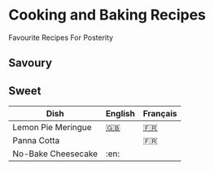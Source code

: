 # Cooking and Baking Recipes
Favourite Recipes For Posterity

## Savoury

## Sweet

| Dish | English | Français |
|------|---------|----------|
| Lemon Pie Meringue | [:uk:](recipes/lemonpiemeringue_en.md) | [:fr:](recipes/tartecitronmeringue.md) |
| Panna Cotta | | :fr: |
| No-Bake Cheesecake | :en: | |  